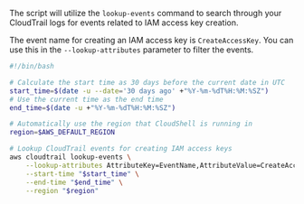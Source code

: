 The script will utilize the `lookup-events` command to search through your CloudTrail logs for events related to IAM access key creation.

The event name for creating an IAM access key is `CreateAccessKey`. You can use this in the `--lookup-attributes` parameter to filter the events.

```bash
#!/bin/bash

# Calculate the start time as 30 days before the current date in UTC
start_time=$(date -u --date='30 days ago' +"%Y-%m-%dT%H:%M:%SZ")
# Use the current time as the end time
end_time=$(date -u +"%Y-%m-%dT%H:%M:%SZ")

# Automatically use the region that CloudShell is running in
region=$AWS_DEFAULT_REGION

# Lookup CloudTrail events for creating IAM access keys
aws cloudtrail lookup-events \
    --lookup-attributes AttributeKey=EventName,AttributeValue=CreateAccessKey \
    --start-time "$start_time" \
    --end-time "$end_time" \
    --region "$region"
```


